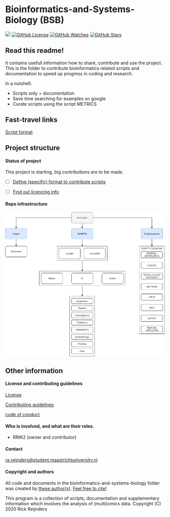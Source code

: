 # Bioinformatics-and-Systems-Biology (BSB)
![](https://img.shields.io/badge/Status-Setting_up-red?style=flat-square)
[![GitHub License](https://img.shields.io/github/license/Rrtk2/bioinformatics-and-systems-biology)](https://github.com/Rrtk2/bioinformatics-and-systems-biology/blob/master/LICENSE.md) 
[![GitHub Watches](https://img.shields.io/github/watchers/Rrtk2/bioinformatics-and-systems-biology.svg?style=social&label=Watch)](https://github.com/Rrtk2/bioinformatics-and-systems-biology/watchers)
[![GitHub Stars](https://img.shields.io/github/stars/Rrtk2/bioinformatics-and-systems-biology.svg?style=social&label=Stars)](https://github.com/Rrtk2/bioinformatics-and-systems-biology/stargazers)

## Read this readme!
It contains usefull information how to share, contribute and use the project. This is the folder to contribute bioinformatics related scripts and documentation to speed up progress in coding and research.

In a nutshell:
- Scripts only + documentation
- Save time searching for examples on google
- Curate scripts using the script METRICS

## Fast-travel links
[Script format](./Documentation/Script-format-guidelines.md)


## Project structure
#### Status of project
This project is starting, big contributions are to be made.

- [ ] [Define (specific) format to contribute scripts](./Documentation/Script-format-guidelines.md)
- [ ] [Find out licencing info](./Documentation/Licence-guidelines.md)


#### Repo infrastructure
 [ ![Roottree](https://github.com/Rrtk2/bioinformatics-and-systems-biology/blob/master/Images/Flowcharts/Roottree.png)](https://github.com/Rrtk2/bioinformatics-and-systems-biology/blob/master/Images/Flowcharts/Roottree.png)
 
## Other information
#### License and contributing guidelines
[License](/LICENSE.md) 

[Contributing guidelines](/CONTRIBUTING.md) 

[code of conduct](/CODE_OF_CONDUCT.md) 

#### Who is involved, and what are their roles.
- RRtK2 (owner and contributor)

#### Contact
ra.reijnders@student.maastrichtuniversity.nl

#### Copyright and authors
All code and documents in the bioinformatics-and-systems-biology folder was created by [these author(s)](/AUTHORS.md).
[Feel free to cite!](/CITATION.cff) 

This program is a collection of scripts, documentation and supplementary information which involves the analysis of (multi)omics data.
Copyright (C) 2020  Rick Reijnders
